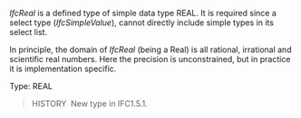 ﻿_IfcReal_ is a defined type of simple data type REAL. It is required since a select type (_IfcSimpleValue_), cannot directly include simple types in its select list.

In principle, the domain of _IfcReal_ (being a Real) is all rational, irrational and scientific real numbers. Here the precision is unconstrained, but in practice it is implementation specific.

Type: REAL

> HISTORY&nbsp; New type in IFC1.5.1.
